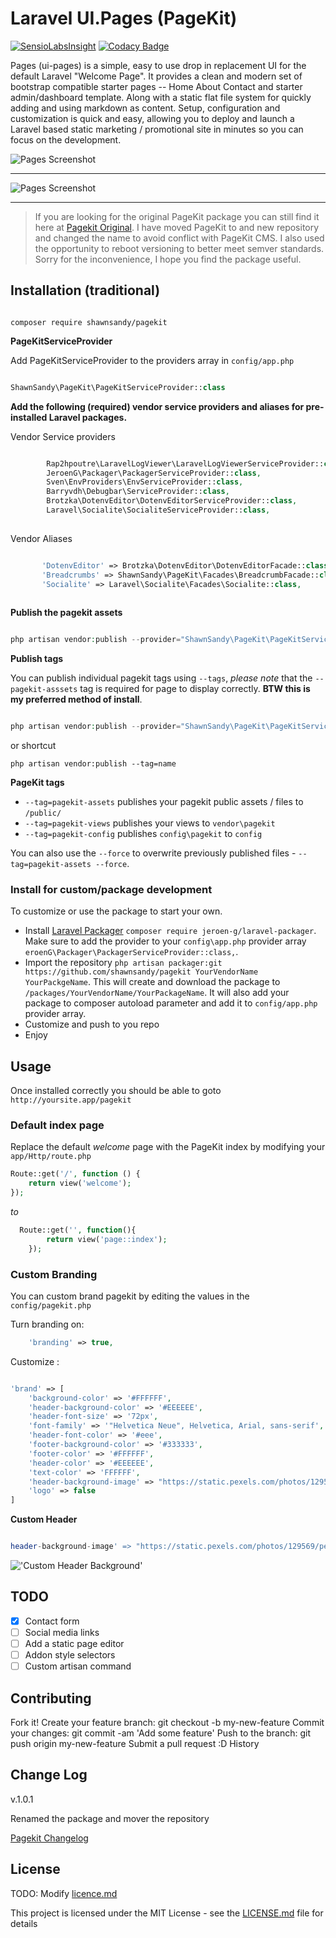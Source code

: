 # Laravel UI.Pages (PageKit)

[![SensioLabsInsight](https://insight.sensiolabs.com/projects/2b15870b-8188-40ef-be16-96fea6a81bb9/mini.png)](https://insight.sensiolabs.com/projects/2b15870b-8188-40ef-be16-96fea6a81bb9) [![Codacy Badge](https://api.codacy.com/project/badge/Grade/31fe3b80a4b74e68b2d06a5859a42615)](https://www.codacy.com/app/shawnsandy04/ui-pages?utm_source=github.com&amp;utm_medium=referral&amp;utm_content=shawnsandy/ui-pages&amp;utm_campaign=Badge_Grade)

Pages (ui-pages) is a simple, easy to use drop in replacement UI for the default Laravel "Welcome Page". It provides a clean and modern set of bootstrap compatible starter pages -- Home About Contact and starter admin/dashboard template. Along with a static flat file system for quickly adding and using markdown as content. Setup, configuration and customization is quick and easy, allowing you to deploy and launch a Laravel based static marketing / promotional site in minutes so you can focus on the development. 

![Pages Screenshot](pagekit.png)

----------------------

![Pages Screenshot](pages-dash.png)

--------------


> If you are looking for the original PageKit package you can still find it here at [Pagekit Original](https://github.com/shawnsandy/pagekit). I have moved PageKit to and new repository and changed the name to avoid conflict with PageKit CMS. I also used the opportunity to reboot versioning to better meet semver standards. Sorry for the inconvenience, I hope you find the package useful.

## Installation (traditional)

```

composer require shawnsandy/pagekit

```

__PageKitServiceProvider__

Add PageKitServiceProvider to the providers array in `config/app.php`

```php

ShawnSandy\PageKit\PageKitServiceProvider::class


```

__Add the following (required) vendor service providers and aliases for pre-installed Laravel packages.__

Vendor Service providers 

```php

        Rap2hpoutre\LaravelLogViewer\LaravelLogViewerServiceProvider::class,
        JeroenG\Packager\PackagerServiceProvider::class,
        Sven\EnvProviders\EnvServiceProvider::class,
        Barryvdh\Debugbar\ServiceProvider::class,
        Brotzka\DotenvEditor\DotenvEditorServiceProvider::class,
        Laravel\Socialite\SocialiteServiceProvider::class,
        
```
 
Vendor Aliases
 
 ```php
 
        'DotenvEditor' => Brotzka\DotenvEditor\DotenvEditorFacade::class,
        'Breadcrumbs' => ShawnSandy\PageKit\Facades\BreadcrumbFacade::class,
        'Socialite' => Laravel\Socialite\Facades\Socialite::class,
         
 ```

__Publish the pagekit assets__

```php

php artisan vendor:publish --provider="ShawnSandy\PageKit\PageKitServiceProvider"

```

__Publish tags__

You can publish individual pagekit tags using `--tags`, *please note* that the `--pagekit-asssets` tag is required for page to display correctly. **BTW this is my preferred method of install**.

```php

php artisan vendor:publish --provider="ShawnSandy\PageKit\PageKitServiceProvider" --tag=name

```

or shortcut

```
php artisan vendor:publish --tag=name

```

**PageKit tags**

* `--tag=pagekit-assets` publishes your pagekit public assets / files to `/public/` 
* `--tag=pagekit-views` publishes your views to `vendor\pagekit`
* `--tag=pagekit-config` publishes `config\pagekit` to `config`

You can also use the `--force` to overwrite previously published files - `--tag=pagekit-assets --force`.

### Install for custom/package development 

To customize or use the package to start your own.

* Install [Laravel Packager](https://github.com/Jeroen-G/laravel-packager#laravel-packager) `composer require jeroen-g/laravel-packager`. Make sure to add the provider to your `config\app.php` provider array `eroenG\Packager\PackagerServiceProvider::class,`.
* Import the repository `php artisan packager:git https://github.com/shawnsandy/pagekit YourVendorName YourPackgeName`. This will create and download the package to `/packages/YourVendorName/YourPackageName`. It will also add your package to composer autoload parameter and add it to `config/app.php` provider array.
* Customize and push to you repo
* Enjoy
          



## Usage

Once installed correctly you should be able to goto  `http://yoursite.app/pagekit` 

### Default index page

Replace the default *welcome* page with the PageKit index by modifying your `app/Http/route.php` 

```php
Route::get('/', function () {
    return view('welcome');
});
```
*to*

```php
  Route::get('', function(){
        return view('page::index');
    });
```

### Custom Branding

You can custom brand pagekit by editing the values in the `config/pagekit.php` 

Turn branding on:

```php
    'branding' => true,
``` 

Customize :

```php

'brand' => [
    'background-color' => '#FFFFFF',
    'header-background-color' => '#EEEEEE',
    'header-font-size' => '72px',
    'font-family' => '"Helvetica Neue", Helvetica, Arial, sans-serif',
    'header-font-color' => '#eee',
    'footer-background-color' => '#333333',
    'footer-color' => '#FFFFFF',
    'header-color' => '#EEEEEE',
    'text-color' => 'FFFFFF',
    'header-background-image' => "https://static.pexels.com/photos/129569/pexels-photo-129569-large.jpeg",
    'logo' => false
]

```

**Custom Header**

```php

header-background-image' => "https://static.pexels.com/photos/129569/pexels-photo-129569-large.jpeg",

```

!['Custom Header Background'](pagekit-custom-header.png)

## TODO

- [x] Contact form
- [ ] Social media links
- [ ] Add a static page editor
- [ ] Addon style selectors
- [ ] Custom artisan command

## Contributing

Fork it!
Create your feature branch: git checkout -b my-new-feature
Commit your changes: git commit -am 'Add some feature'
Push to the branch: git push origin my-new-feature
Submit a pull request :D
History

## Change Log

v.1.0.1

Renamed the package and mover the repository

[Pagekit Changelog](CHANGELOG.md)

## License

TODO: Modify [licence.md](LICENCE.md)


This project is licensed under the MIT License - see the [LICENSE.md](LICENSE.md) file for details
